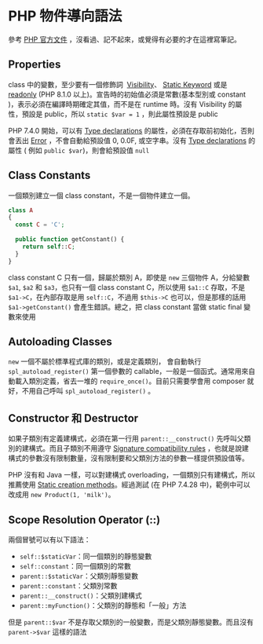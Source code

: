 # PHP 物件導向語法

參考 [PHP 官方文件](https://www.php.net/manual/en/language.oop5.php) ，沒看過、記不起來，或覺得有必要的才在這裡寫筆記。

## Properties
class 中的變數，至少要有一個修飾詞  [Visibility](https://www.php.net/manual/en/language.oop5.visibility.php)、 [Static Keyword](https://www.php.net/manual/en/language.oop5.static.php) 或是 [readonly](https://www.php.net/manual/en/language.oop5.properties.php#language.oop5.properties.readonly-properties) (PHP 8.1.0 以上)。宣告時的初始值必須是常數(基本型別或 constant )，表示必須在編譯時期確定其值，而不是在 runtime 時。沒有 Visibility 的屬性，預設是 public，所以 `static $var = 1` ，則此屬性預設是 public

PHP 7.4.0 開始，可以有 [Type declarations](https://www.php.net/manual/en/language.types.declarations.php#language.types.declarations) 的屬性，必須在存取前初始化，否則會丟出 [Error](https://www.php.net/manual/en/class.error.php) ，不會自動給預設值 0, 0.0F, 或空字串。沒有  [Type declarations](https://www.php.net/manual/en/language.types.declarations.php#language.types.declarations) 的屬性 ( 例如 `public $var`)，則會給預設值 `null`

## Class Constants

一個類別建立一個 class constant，不是一個物件建立一個。

``` php
class A
{
  const C = 'C';
  
  public function getConstant() {
    return self::C;
  }
}
```

class constant C 只有一個，歸屬於類別 A，即使是 `new` 三個物件 A，分給變數 `$a1`, `$a2` 和 `$a3`，也只有一個 class constant C，所以使用 `$a1::C` 存取，不是 `$a1->C`，在內部存取是用 `self::C`，不過用 `$this->C` 也可以，但是那樣的話用 `$a1->getConstant()` 會產生錯誤。總之，把 class constant 當做 static final 變數來使用

## Autoloading Classes

`new` 一個不屬於標準程式庫的類別，或是定義類別， 會自動執行 `spl_autoload_register()` 第一個參數的 callable，一般是一個函式。通常用來自動載入類別定義，省去一堆的 `require_once()`。目前只需要學會用 composer 就好，不用自己呼叫 `spl_autoload_register()` 。

## Constructor 和 Destructor

如果子類別有定義建構式，必須在第一行用 `parent::__construct()` 先呼叫父類別的建構式。而且子類別不用遵守 [Signature compatibility rules](https://www.php.net/manual/en/language.oop5.basic.php#language.oop.lsp) ，也就是說建構式的參數沒有限制數量，沒有限制要和父類別方法的參數一樣提供預設值等。

PHP 沒有和 Java 一樣，可以對建構式 overloading，一個類別只有建構式，所以推薦使用 [Static creation methods](https://www.php.net/manual/en/language.oop5.decon.php#language.oop5.decon.constructor.static)。經過測試 (在 PHP 7.4.28 中)，範例中可以改成用 `new Product(1, 'milk')`。

## Scope Resolution Operator (::)

兩個冒號可以有以下語法：

- `self::$staticVar`：同一個類別的靜態變數
- `self::constant`：同一個類別的常數
- `parent::$staticVar`：父類別靜態變數
- `parent::constant`：父類別常數
- `parent::__construct()`：父類別建構式
- `parent::myFunction()`：父類別的靜態和「一般」方法

但是 `parent::$var` 不是存取父類別的一般變數，而是父類別靜態變數。而且沒有 `parent->$var` 這樣的語法